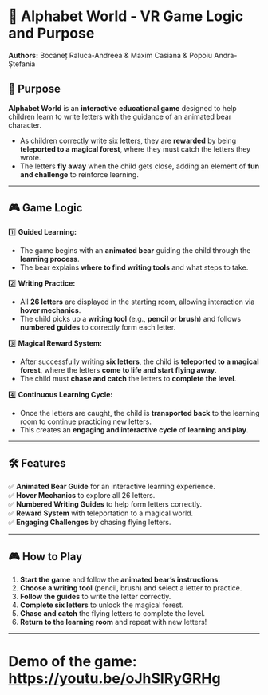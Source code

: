 # 📝 Alphabet World - VR Game Logic and Purpose  
**Authors:** Bocăneț Raluca-Andreea & Maxim Casiana & Popoiu Andra-Ștefania

## 🎯 Purpose  

**Alphabet World** is an **interactive educational game** designed to help children learn to write letters with the guidance of an animated bear character.  

- As children correctly write six letters, they are **rewarded** by being **teleported to a magical forest**, where they must catch the letters they wrote.  
- The letters **fly away** when the child gets close, adding an element of **fun and challenge** to reinforce learning.  

---

## 🎮 Game Logic  

1️⃣ **Guided Learning:**  
   - The game begins with an **animated bear** guiding the child through the **learning process**.  
   - The bear explains **where to find writing tools** and what steps to take.  

2️⃣ **Writing Practice:**  
   - All **26 letters** are displayed in the starting room, allowing interaction via **hover mechanics**.  
   - The child picks up a **writing tool** (e.g., **pencil or brush**) and follows **numbered guides** to correctly form each letter.  

3️⃣ **Magical Reward System:**  
   - After successfully writing **six letters**, the child is **teleported to a magical forest**, where the letters **come to life and start flying away**.  
   - The child must **chase and catch** the letters to **complete the level**.  

4️⃣ **Continuous Learning Cycle:**  
   - Once the letters are caught, the child is **transported back** to the learning room to continue practicing new letters.  
   - This creates an **engaging and interactive cycle** of **learning and play**.  

---

## 🛠 Features  

✅ **Animated Bear Guide** for an interactive learning experience.  
✅ **Hover Mechanics** to explore all 26 letters.  
✅ **Numbered Writing Guides** to help form letters correctly.  
✅ **Reward System** with teleportation to a magical world.  
✅ **Engaging Challenges** by chasing flying letters.  

---

## 🎮 How to Play  

1. **Start the game** and follow the **animated bear’s instructions**.  
2. **Choose a writing tool** (pencil, brush) and select a letter to practice.  
3. **Follow the guides** to write the letter correctly.  
4. **Complete six letters** to unlock the magical forest.  
5. **Chase and catch** the flying letters to complete the level.  
6. **Return to the learning room** and repeat with new letters!  

---

#  Demo of the game: https://youtu.be/oJhSIRyGRHg





